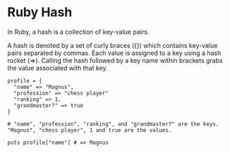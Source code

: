 # Ruby Hash
In Ruby, a hash is a collection of key-value pairs.

A hash is denoted by a set of curly braces ({}) which contains key-value pairs separated by commas. Each value is assigned to a key using a hash rocket (=>). Calling the hash followed by a key name within brackets grabs the value associated with that key.

```ruby:
profile = {
  "name" => "Magnus",
  "profession" => "chess player"
  "ranking" => 1,
  "grandmaster?" => true
}
 
# "name", "profession", "ranking", and "grandmaster?" are the keys. "Magnus", "chess player", 1 and true are the values.
 
puts profile["name"] # => Magnus
```

